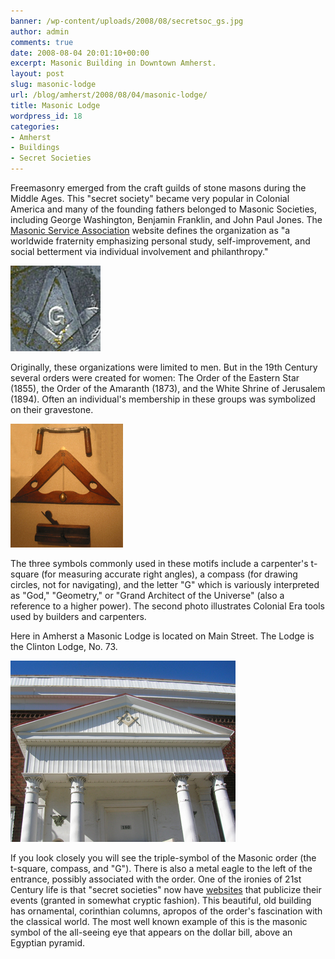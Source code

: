 ```yaml
---
banner: /wp-content/uploads/2008/08/secretsoc_gs.jpg
author: admin
comments: true
date: 2008-08-04 20:01:10+00:00
excerpt: Masonic Building in Downtown Amherst.
layout: post
slug: masonic-lodge
url: /blog/amherst/2008/08/04/masonic-lodge/
title: Masonic Lodge
wordpress_id: 18
categories:
- Amherst
- Buildings
- Secret Societies
---
```


Freemasonry emerged from the craft guilds of stone masons during the Middle Ages. This "secret society" became very popular in Colonial America and many of the founding fathers belonged to Masonic Societies, including George Washington, Benjamin Franklin, and John Paul Jones. The [Masonic Service Association](http://www.msana.com/historyfm.asp) website defines the organization as "a worldwide fraternity emphasizing personal study, self-improvement, and social betterment via individual involvement and philanthropy."  

![secretsoc_gs.jpg](/wp-content/uploads/2008/08/secretsoc_gs.jpg)

Originally, these organizations were limited to men. But in the 19th Century several orders were created for women: The Order of the Eastern Star (1855), the Order of the Amaranth (1873), and the White Shrine of Jerusalem (1894). Often an individual's membership in these groups was symbolized on their gravestone. 

![secretsoc_tools.jpg](/wp-content/uploads/2008/08/secretsoc_tools.jpg)

The three symbols commonly used in these motifs include a carpenter's t-square (for measuring accurate right angles), a compass (for drawing circles, not for navigating), and the letter "G" which is variously interpreted as "God," "Geometry," or "Grand Architect of the Universe" (also a reference to a higher power). The second photo illustrates Colonial Era tools used by builders and carpenters.

Here in Amherst a Masonic Lodge is located on Main Street. The Lodge is  the Clinton Lodge, No. 73.  

![masoniclodge_amh.jpg](/wp-content/uploads/2008/08/masoniclodge_amh.jpg)

If you look closely you will see the triple-symbol of the Masonic order (the t-square, compass, and "G"). There is also a metal eagle to the left of the entrance, possibly associated with the order. One of the ironies of 21st Century life is that "secret societies" now have [websites](http://vamason.org/no73/) that publicize their events (granted in somewhat cryptic fashion). This beautiful, old building has ornamental, corinthian columns, apropos of the order's fascination with the classical world. The most well known example of this is the masonic symbol of the all-seeing eye that appears on the dollar bill, above an Egyptian pyramid.

